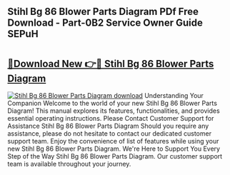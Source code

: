 ## Stihl Bg 86 Blower Parts Diagram PDf Free Download - Part-0B2 Service Owner Guide SEPuH

# <h2><a href="http://dfqw5nq.blite.top/?on=Stihl+Bg+86+Blower+Parts+Diagram">🔗Download New 👉🔴 Stihl Bg 86 Blower Parts Diagram</a></h2>

[![Stihl Bg 86 Blower Parts Diagram download](https://i.imgur.com/lujVjoI.png)](http://dfqw5nq.blite.top/?on=Stihl+Bg+86+Blower+Parts+Diagram)
Understanding Your Companion Welcome to the world of your new Stihl Bg 86 Blower Parts Diagram! This manual explores its features, functionalities, and provides essential operating instructions. Please Contact Customer Support for Assistance Stihl Bg 86 Blower Parts Diagram Should you require any assistance, please do not hesitate to contact our dedicated customer support team. Enjoy the convenience of list of features while using your new Stihl Bg 86 Blower Parts Diagram. We're Here to Support You Every Step of the Way Stihl Bg 86 Blower Parts Diagram. Our customer support team is available throughout your journey.
